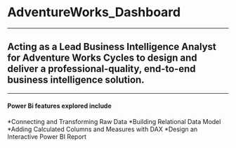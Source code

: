# AdventureWorks_Dashboard
-----------------------------

## Acting as a Lead Business Intelligence Analyst for Adventure Works Cycles to design and deliver a professional-quality, end-to-end business intelligence solution.
--------------------------------
#### Power Bi features explored include
*Connecting and Transforming Raw Data
*Building Relational Data Model
*Adding Calculated Columns and Measures with DAX
*Design an Interactive Power BI Report
  

